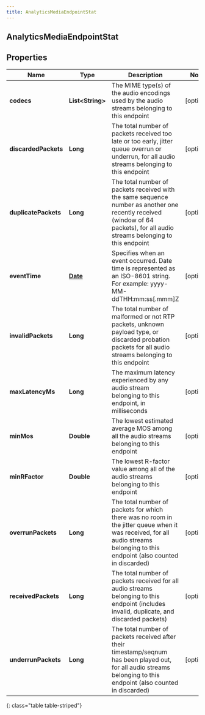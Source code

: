 ```yaml
---
title: AnalyticsMediaEndpointStat
---
```


## AnalyticsMediaEndpointStat

## Properties

| Name                 | Type                                        | Description                                                                                                                                                                    | Notes      |
| -------------------- | ------------------------------------------- | ------------------------------------------------------------------------------------------------------------------------------------------------------------------------------ | ---------- |
| **codecs**           | <!----><!---->**List&lt;String&gt;**<!----> | The MIME type(s) of the audio encodings used by the audio streams belonging to this endpoint                                                                                   | [optional] |
| **discardedPackets** | <!----><!---->**Long**<!---->               | The total number of packets received too late or too early, jitter queue overrun or underrun, for all audio streams belonging to this endpoint                                 | [optional] |
| **duplicatePackets** | <!----><!---->**Long**<!---->               | The total number of packets received with the same sequence number as another one recently received (window of 64 packets), for all audio streams belonging to this endpoint   | [optional] |
| **eventTime**        | <!----><!---->[**Date**](Date.md)<!---->    | Specifies when an event occurred. Date time is represented as an ISO-8601 string. For example: yyyy-MM-ddTHH:mm:ss[.mmm]Z                                                      | [optional] |
| **invalidPackets**   | <!----><!---->**Long**<!---->               | The total number of malformed or not RTP packets, unknown payload type, or discarded probation packets for all audio streams belonging to this endpoint                        | [optional] |
| **maxLatencyMs**     | <!----><!---->**Long**<!---->               | The maximum latency experienced by any audio stream belonging to this endpoint, in milliseconds                                                                                | [optional] |
| **minMos**           | <!----><!---->**Double**<!---->             | The lowest estimated average MOS among all the audio streams belonging to this endpoint                                                                                        | [optional] |
| **minRFactor**       | <!----><!---->**Double**<!---->             | The lowest R-factor value among all of the audio streams belonging to this endpoint                                                                                            | [optional] |
| **overrunPackets**   | <!----><!---->**Long**<!---->               | The total number of packets for which there was no room in the jitter queue when it was received, for all audio streams belonging to this endpoint (also counted in discarded) | [optional] |
| **receivedPackets**  | <!----><!---->**Long**<!---->               | The total number of packets received for all audio streams belonging to this endpoint (includes invalid, duplicate, and discarded packets)                                     | [optional] |
| **underrunPackets**  | <!----><!---->**Long**<!---->               | The total number of packets received after their timestamp/seqnum has been played out, for all audio streams belonging to this endpoint (also counted in discarded)            | [optional] |

{: class="table table-striped"}
